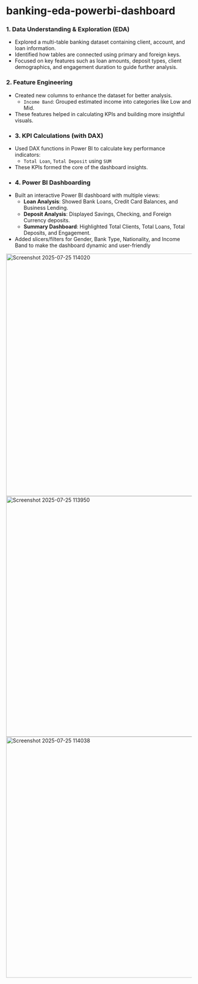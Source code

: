# banking-eda-powerbi-dashboard
### 1. Data Understanding & Exploration (EDA)
- Explored a multi-table banking dataset containing client, account, and loan information.
- Identified how tables are connected using primary and foreign keys.
- Focused on key features such as loan amounts, deposit types, client demographics, and engagement duration to guide further analysis.
### 2. Feature Engineering
- Created new columns to enhance the dataset for better analysis.
  - `Income Band`: Grouped estimated income into categories like Low and Mid.
- These features helped in calculating KPIs and building more insightful visuals.
- ### 3. KPI Calculations (with DAX)
- Used DAX functions in Power BI to calculate key performance indicators:
  - `Total Loan`, `Total Deposit` using `SUM`
- These KPIs formed the core of the dashboard insights.
- ### 4. Power BI Dashboarding
- Built an interactive Power BI dashboard with multiple views:
  - **Loan Analysis**: Showed Bank Loans, Credit Card Balances, and Business Lending.
  - **Deposit Analysis**: Displayed Savings, Checking, and Foreign Currency deposits.
  - **Summary Dashboard**: Highlighted Total Clients, Total Loans, Total Deposits, and Engagement.
- Added slicers/filters for Gender, Bank Type, Nationality, and Income Band to make the dashboard dynamic and user-friendly
<img width="1166" height="658" alt="Screenshot 2025-07-25 114020" src="https://github.com/user-attachments/assets/82ed8079-8f5e-45f2-918e-8c327e787ab6" />
 
<img width="1168" height="653" alt="Screenshot 2025-07-25 113950" src="https://github.com/user-attachments/assets/6750a07d-c98e-4dce-95c8-6425795e9cfc" />

<img width="1165" height="654" alt="Screenshot 2025-07-25 114038" src="https://github.com/user-attachments/assets/8f6c935c-d586-4a12-b50f-5ee63e35040c" />
